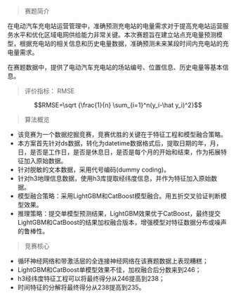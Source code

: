 > 赛题简介

在电动汽车充电站运营管理中，准确预测充电站的电量需求对于提高充电站运营服务水平和优化区域电网供给能力非常关键。本次赛题旨在建立站点充电量预测模型，根据充电站的相关信息和历史电量数据，准确预测未来某段时间内充电站的充电量需求。

在赛题数据中，提供了电动汽车充电站的场站编号、位置信息、历史电量等基本信息。

> 评价指标： RMSE

$$RMSE=\sqrt {\frac{1}{n} \sum_{i=1}^n(y_i-\hat y_i)^2}$$

> 算法概览

- 该竞赛为一个数据挖掘竞赛，竞赛优胜的关键在于特征工程和模型融合策略。
- 本方案首先针对ds数据，转化为datetime数据格式后，提取日期的年，月，日，是否是工作日，是否是休息日，是否是每个月的开始和结束，作为拓展特征加入原始数据。
- 针对脱敏的文本数据，采用代号编码(dummy coding)。
- 针对h3地理信息数据，使用h3库提取经纬度信息，并作为特征加入原始数据。
- 模型融合策略：采用LightGBM和CatBoost模型融合。用五折交叉验证判断模型效果。
- 推理策略：提交单模型预测结果，LightGBM效果优于CatBoost，最终提交LightGBM和CatBoost的结果加权融合版本，增强模型对特征数据分布或噪声的鲁棒性。

> 竞赛核心

- 循环神经网络和带激活层的全连接神经网络在该赛题数据上表现糟糕；
- LightGBM和CatBoost单模型效果不佳，加权融合后分数来到246；
- h3经纬度特征工程可以将最终得分从246提高到238；
- 时间特征的分解将最终得分从238提高到235。
